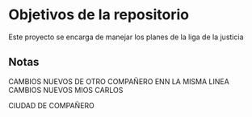 # Objetivos de la repositorio

Este proyecto se encarga de manejar los planes de la liga de la justicia


## Notas

CAMBIOS NUEVOS DE OTRO COMPAÑERO ENN LA MISMA LINEA
CAMBIOS NUEVOS MIOS CARLOS

CIUDAD DE COMPAÑERO

